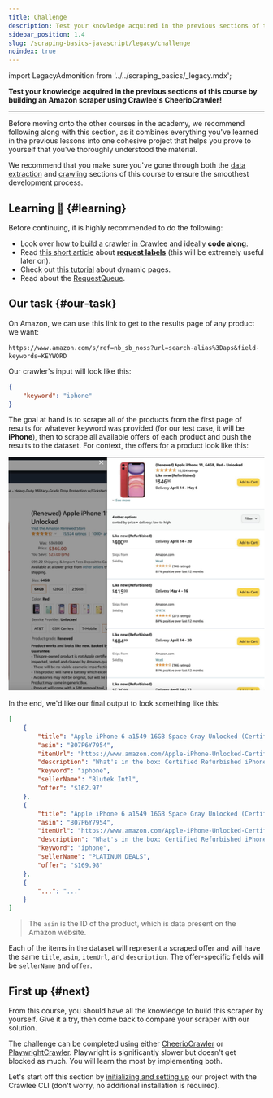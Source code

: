```yaml
---
title: Challenge
description: Test your knowledge acquired in the previous sections of this course by building an Amazon scraper using Crawlee's CheerioCrawler!
sidebar_position: 1.4
slug: /scraping-basics-javascript/legacy/challenge
noindex: true
---
```


import LegacyAdmonition from '../../scraping_basics/_legacy.mdx';

**Test your knowledge acquired in the previous sections of this course by building an Amazon scraper using Crawlee's CheerioCrawler!**

<LegacyAdmonition />

---

Before moving onto the other courses in the academy, we recommend following along with this section, as it combines everything you've learned in the previous lessons into one cohesive project that helps you prove to yourself that you've thoroughly understood the material.

We recommend that you make sure you've gone through both the [data extraction](../data_extraction/index.md) and [crawling](../crawling/index.md) sections of this course to ensure the smoothest development process.

## Learning 🧠 {#learning}

Before continuing, it is highly recommended to do the following:

- Look over [how to build a crawler in Crawlee](https://crawlee.dev/docs/introduction/first-crawler) and ideally **code along**.
- Read [this short article](https://docs.apify.com/academy/node-js/request-labels-in-apify-actors) about [**request labels**](https://crawlee.dev/api/core/class/Request#label) (this will be extremely useful later on).
- Check out [this tutorial](../../../tutorials/node_js/dealing_with_dynamic_pages.md) about dynamic pages.
- Read about the [RequestQueue](https://crawlee.dev/api/core/class/RequestQueue).

## Our task {#our-task}

On Amazon, we can use this link to get to the results page of any product we want:

```text
https://www.amazon.com/s/ref=nb_sb_noss?url=search-alias%3Daps&field-keywords=KEYWORD
```

Our crawler's input will look like this:

```json
{
    "keyword": "iphone"
}
```

The goal at hand is to scrape all of the products from the first page of results for whatever keyword was provided (for our test case, it will be **iPhone**), then to scrape all available offers of each product and push the results to the dataset. For context, the offers for a product look like this:

![Amazon product offers](../../../platform/expert_scraping_with_apify/images/product-offers.jpg)

In the end, we'd like our final output to look something like this:

```json
[
    {
        "title": "Apple iPhone 6 a1549 16GB Space Gray Unlocked (Certified Refurbished)",
        "asin": "B07P6Y7954",
        "itemUrl": "https://www.amazon.com/Apple-iPhone-Unlocked-Certified-Refurbished/dp/B00YD547Q6/ref=sr_1_2?s=wireless&ie=UTF8&qid=1539772626&sr=1-2&keywords=iphone",
        "description": "What's in the box: Certified Refurbished iPhone 6 Space Gray 16GB Unlocked , USB Cable/Adapter. Comes in a Generic Box with a 1 Year Limited Warranty.",
        "keyword": "iphone",
        "sellerName": "Blutek Intl",
        "offer": "$162.97"
    },
    {
        "title": "Apple iPhone 6 a1549 16GB Space Gray Unlocked (Certified Refurbished)",
        "asin": "B07P6Y7954",
        "itemUrl": "https://www.amazon.com/Apple-iPhone-Unlocked-Certified-Refurbished/dp/B00YD547Q6/ref=sr_1_2?s=wireless&ie=UTF8&qid=1539772626&sr=1-2&keywords=iphone",
        "description": "What's in the box: Certified Refurbished iPhone 6 Space Gray 16GB Unlocked , USB Cable/Adapter. Comes in a Generic Box with a 1 Year Limited Warranty.",
        "keyword": "iphone",
        "sellerName": "PLATINUM DEALS",
        "offer": "$169.98"
    },
    {
        "...": "..."
    }
]

```

> The `asin` is the ID of the product, which is data present on the Amazon website.

Each of the items in the dataset will represent a scraped offer and will have the same `title`, `asin`, `itemUrl`, and `description`. The offer-specific fields will be `sellerName` and `offer`.

<!-- After the scrape has completed, we'll programmatically call a [public Actor which sends emails](https://apify.com/apify/send-mail) to send ourselves an email with a publicly viewable link to the Actor's final dataset. -->

## First up {#next}

From this course, you should have all the knowledge to build this scraper by yourself. Give it a try, then come back to compare your scraper with our solution.

The challenge can be completed using either [CheerioCrawler](https://crawlee.dev/api/cheerio-crawler/class/CheerioCrawler) or [PlaywrightCrawler](https://crawlee.dev/api/playwright-crawler/class/PlaywrightCrawler). Playwright is significantly slower but doesn't get blocked as much. You will learn the most by implementing both.

Let's start off this section by [initializing and setting up](./initializing_and_setting_up.md) our project with the Crawlee CLI (don't worry, no additional installation is required).

